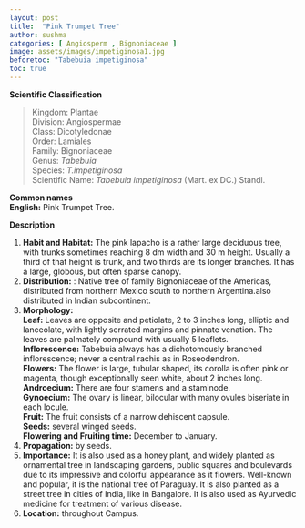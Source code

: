 ```yaml
---
layout: post
title:  "Pink Trumpet Tree"
author: sushma
categories: [ Angiosperm , Bignoniaceae ]
image: assets/images/impetiginosa1.jpg
beforetoc: "Tabebuia impetiginosa"
toc: true
---
```

  
**Scientific Classification**  
>Kingdom:			Plantae  
>Division:			Angiospermae  
>Class:				Dicotyledonae  
>Order:				Lamiales  
>Family:			Bignoniaceae  
>Genus:				*Tabebuia*  
>Species:			*T.impetiginosa*  
>Scientific Name:	*Tabebuia impetiginosa* (Mart. ex DC.) Standl.       
  
**Common names**  
**English:** Pink Trumpet Tree.  
  
**Description**  
1. **Habit and Habitat:** The pink lapacho is a rather large deciduous tree, with trunks sometimes reaching 8 dm width and 30 m height. Usually a third of that height is trunk, and two thirds are its longer branches. It has a large, globous, but often sparse canopy.  
2. **Distribution:** :  Native tree of family Bignoniaceae of the Americas, distributed from northern Mexico south to northern Argentina.also distributed in Indian subcontinent.  
3. **Morphology:**  
**Leaf:** Leaves are opposite and petiolate, 2 to 3 inches long, elliptic and lanceolate, with lightly serrated margins and pinnate venation. The leaves are palmately compound with usually 5 leaflets.  
**Inflorescence:** Tabebuia always has a dichotomously branched inflorescence; never a central rachis as in Roseodendron.  
**Flowers:** The flower is large, tubular shaped, its corolla is often pink or magenta, though exceptionally seen white, about 2 inches long.  
**Androecium:** There are four stamens and a staminode.  
**Gynoecium:** The ovary is linear, bilocular with many ovules biseriate in each locule.  
**Fruit:** The fruit consists of a narrow dehiscent capsule.  
**Seeds:** several winged seeds.  
**Flowering and Fruiting time:** December to January.  
4. **Propagation:** by seeds.  
5. **Importance:** It is also used as a honey plant, and widely planted as ornamental tree in landscaping gardens, public squares and boulevards due to its impressive and colorful appearance as it flowers. Well-known and popular, it is the national tree of Paraguay.  It is also planted as a street tree in cities of India, like in Bangalore. It is also used as Ayurvedic medicine for treatment of various disease.  
6. **Location:** throughout Campus.  
  


